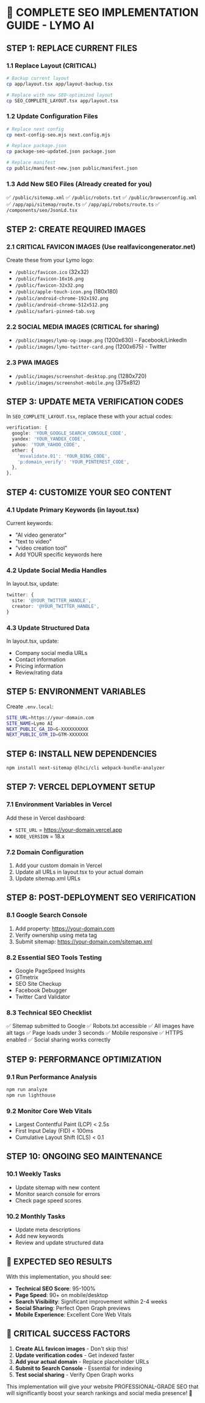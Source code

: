 # 🚀 COMPLETE SEO IMPLEMENTATION GUIDE - LYMO AI

## STEP 1: REPLACE CURRENT FILES

### 1.1 Replace Layout (CRITICAL)
```bash
# Backup current layout
cp app/layout.tsx app/layout-backup.tsx

# Replace with new SEO-optimized layout
cp SEO_COMPLETE_LAYOUT.tsx app/layout.tsx
```

### 1.2 Update Configuration Files
```bash
# Replace next config
cp next-config-seo.mjs next.config.mjs

# Replace package.json
cp package-seo-updated.json package.json

# Replace manifest
cp public/manifest-new.json public/manifest.json
```

### 1.3 Add New SEO Files (Already created for you)
✅ `/public/sitemap.xml`
✅ `/public/robots.txt` 
✅ `/public/browserconfig.xml`
✅ `/app/api/sitemap/route.ts`
✅ `/app/api/robots/route.ts`
✅ `/components/seo/JsonLd.tsx`

## STEP 2: CREATE REQUIRED IMAGES

### 2.1 CRITICAL FAVICON IMAGES (Use realfavicongenerator.net)
Create these from your Lymo logo:
- `/public/favicon.ico` (32x32)
- `/public/favicon-16x16.png`
- `/public/favicon-32x32.png`
- `/public/apple-touch-icon.png` (180x180)
- `/public/android-chrome-192x192.png`
- `/public/android-chrome-512x512.png`
- `/public/safari-pinned-tab.svg`

### 2.2 SOCIAL MEDIA IMAGES (CRITICAL for sharing)
- `/public/images/lymo-og-image.png` (1200x630) - Facebook/LinkedIn
- `/public/images/lymo-twitter-card.png` (1200x675) - Twitter

### 2.3 PWA IMAGES
- `/public/images/screenshot-desktop.png` (1280x720)
- `/public/images/screenshot-mobile.png` (375x812)

## STEP 3: UPDATE META VERIFICATION CODES

In `SEO_COMPLETE_LAYOUT.tsx`, replace these with your actual codes:
```typescript
verification: {
  google: 'YOUR_GOOGLE_SEARCH_CONSOLE_CODE',
  yandex: 'YOUR_YANDEX_CODE',
  yahoo: 'YOUR_YAHOO_CODE',
  other: {
    'msvalidate.01': 'YOUR_BING_CODE',
    'p:domain_verify': 'YOUR_PINTEREST_CODE',
  },
},
```

## STEP 4: CUSTOMIZE YOUR SEO CONTENT

### 4.1 Update Primary Keywords (in layout.tsx)
Current keywords:
- "AI video generator"
- "text to video" 
- "video creation tool"
- Add YOUR specific keywords here

### 4.2 Update Social Media Handles
In layout.tsx, update:
```typescript
twitter: {
  site: '@YOUR_TWITTER_HANDLE',
  creator: '@YOUR_TWITTER_HANDLE',
}
```

### 4.3 Update Structured Data
In layout.tsx, update:
- Company social media URLs
- Contact information
- Pricing information
- Review/rating data

## STEP 5: ENVIRONMENT VARIABLES

Create `.env.local`:
```bash
SITE_URL=https://your-domain.com
SITE_NAME=Lymo AI
NEXT_PUBLIC_GA_ID=G-XXXXXXXXXX
NEXT_PUBLIC_GTM_ID=GTM-XXXXXXX
```

## STEP 6: INSTALL NEW DEPENDENCIES

```bash
npm install next-sitemap @lhci/cli webpack-bundle-analyzer
```

## STEP 7: VERCEL DEPLOYMENT SETUP

### 7.1 Environment Variables in Vercel
Add these in Vercel dashboard:
- `SITE_URL` = https://your-domain.vercel.app
- `NODE_VERSION` = 18.x

### 7.2 Domain Configuration
1. Add your custom domain in Vercel
2. Update all URLs in layout.tsx to your actual domain
3. Update sitemap.xml URLs

## STEP 8: POST-DEPLOYMENT SEO VERIFICATION

### 8.1 Google Search Console
1. Add property: https://your-domain.com
2. Verify ownership using meta tag
3. Submit sitemap: https://your-domain.com/sitemap.xml

### 8.2 Essential SEO Tools Testing
- Google PageSpeed Insights
- GTmetrix
- SEO Site Checkup
- Facebook Debugger
- Twitter Card Validator

### 8.3 Technical SEO Checklist
✅ Sitemap submitted to Google
✅ Robots.txt accessible
✅ All images have alt tags
✅ Page loads under 3 seconds
✅ Mobile responsive
✅ HTTPS enabled
✅ Social sharing works correctly

## STEP 9: PERFORMANCE OPTIMIZATION

### 9.1 Run Performance Analysis
```bash
npm run analyze
npm run lighthouse
```

### 9.2 Monitor Core Web Vitals
- Largest Contentful Paint (LCP) < 2.5s
- First Input Delay (FID) < 100ms
- Cumulative Layout Shift (CLS) < 0.1

## STEP 10: ONGOING SEO MAINTENANCE

### 10.1 Weekly Tasks
- Update sitemap with new content
- Monitor search console for errors
- Check page speed scores

### 10.2 Monthly Tasks
- Update meta descriptions
- Add new keywords
- Review and update structured data

## 🎯 EXPECTED SEO RESULTS

With this implementation, you should see:
- **Technical SEO Score**: 95-100%
- **Page Speed**: 90+ on mobile/desktop
- **Search Visibility**: Significant improvement within 2-4 weeks
- **Social Sharing**: Perfect Open Graph previews
- **Mobile Experience**: Excellent Core Web Vitals

## 🚨 CRITICAL SUCCESS FACTORS

1. **Create ALL favicon images** - Don't skip this!
2. **Update verification codes** - Get indexed faster
3. **Add your actual domain** - Replace placeholder URLs
4. **Submit to Search Console** - Essential for indexing
5. **Test social sharing** - Verify Open Graph works

This implementation will give your website PROFESSIONAL-GRADE SEO that will significantly boost your search rankings and social media presence! 🚀



